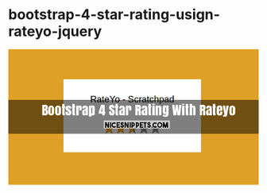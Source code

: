 # bootstrap-4-star-rating-usign-rateyo-jquery

![](https://github.com/tahongtrung/bootstrap-4-star-rating-usign-rateyo-jquery/blob/master/bootstrap-4-star-rating-usign-rateyo-jquery.png)

